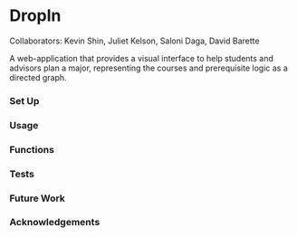 # DropIn

Collaborators: Kevin Shin, Juliet Kelson, Saloni Daga, David Barette

A web-application that provides a visual interface to help students and advisors plan a major, representing the courses and prerequisite logic as a directed graph. 


### Set Up

### Usage

### Functions

### Tests

### Future Work

### Acknowledgements 



